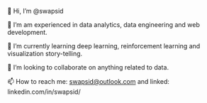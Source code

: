 👋 Hi, I’m @swapsid

👀 I’m am experienced in data analytics, data engineering and web development.

🌱 I’m currently learning deep learning, reinforcement learning and visualization story-telling.

💞️ I’m looking to collaborate on anything related to data.

📫 How to reach me: swapsid@outlook.com and linked: linkedin.com/in/swapsid/

<!---
swapsid/swapsid is a ✨ special ✨ repository because its `README.md` (this file) appears on your GitHub profile.
You can click the Preview link to take a look at your changes.
--->
